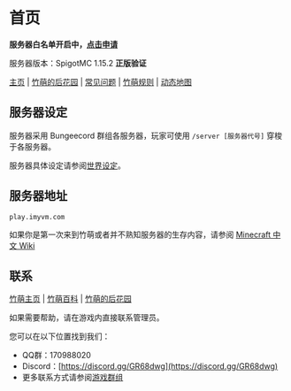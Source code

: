 # 首页

**服务器白名单开启中，**[**点击申请**](https://apply.imyvm.com)

服务器版本：SpigotMC 1.15.2 **正版验证**

[主页](https://imyvm.com) \| [竹萌的后花园](https://discuss.imyvm.com) \| [常见问题](start/fqs.md) \| [竹萌规则](start/rules.md) \| [动态地图](https://map.imyvm.com)

## 服务器设定

服务器采用 Bungeecord 群组各服务器，玩家可使用 `/server [服务器代号]` 穿梭于各服务器。

服务器具体设定请参阅[世界设定](start/worlds.md)。

## 服务器地址

`play.imyvm.com`

如果你是第一次来到竹萌或者并不熟知服务器的生存内容，请参阅 [Minecraft 中文 Wiki](http://minecraft-zh.gamepedia.com/教程)

## 联系

[竹萌主页](https://imyvm.com) \| [竹萌百科](https://wiki.imyvm.com) \| [竹萌的后花园](https://discuss.imyvm.com)

如果需要帮助，请在游戏内直接联系管理员。

您可以在以下位置找到我们：

* QQ群：170988020
* Discord：[https://discord.gg/GR68dwg](https://discord.gg/GR68dwg)
* 更多联系方式请参阅[游戏群组](start/groups.md)

